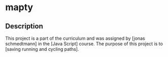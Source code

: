 # mapty

## Description

This project is a part of the curriculum and was assigned by [jonas schmedtmann] in the [Java Script] course. The purpose of this project is to [saving running and cycling paths].
